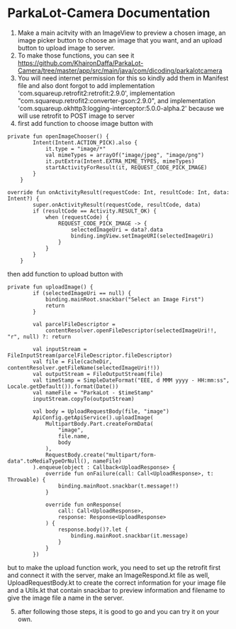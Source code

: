 # ParkaLot-Camera Documentation
1. Make a main acitvity with an ImageView to preview a chosen image, an image picker button to choose an image that you want, and an upload button to upload image to server.
2. To make those functions, you can see it https://github.com/KhaironDaffa/ParkaLot-Camera/tree/master/app/src/main/java/com/dicoding/parkalotcamera
3. You will need internet permission for this so kindly add them in Manifest file and also dont forgot to add implementation 'com.squareup.retrofit2:retrofit:2.9.0', implementation "com.squareup.retrofit2:converter-gson:2.9.0", and implementation 'com.squareup.okhttp3:logging-interceptor:5.0.0-alpha.2' because we will use retrofit to POST image to server
4. first add function to choose image button with

```
private fun openImageChooser() {
        Intent(Intent.ACTION_PICK).also {
            it.type = "image/*"
            val mimeTypes = arrayOf("image/jpeg", "image/png")
            it.putExtra(Intent.EXTRA_MIME_TYPES, mimeTypes)
            startActivityForResult(it, REQUEST_CODE_PICK_IMAGE)
        }
    }
    
override fun onActivityResult(requestCode: Int, resultCode: Int, data: Intent?) {
        super.onActivityResult(requestCode, resultCode, data)
        if (resultCode == Activity.RESULT_OK) {
            when (requestCode) {
                REQUEST_CODE_PICK_IMAGE -> {
                    selectedImageUri = data?.data
                    binding.imgView.setImageURI(selectedImageUri)
                }
            }
        }
    }

```

  then add function to upload button with
```
private fun uploadImage() {
        if (selectedImageUri == null) {
            binding.mainRoot.snackbar("Select an Image First")
            return
        }

        val parcelFileDescriptor =
            contentResolver.openFileDescriptor(selectedImageUri!!, "r", null) ?: return

        val inputStream = FileInputStream(parcelFileDescriptor.fileDescriptor)
        val file = File(cacheDir, contentResolver.getFileName(selectedImageUri!!))
        val outputStream = FileOutputStream(file)
        val timeStamp = SimpleDateFormat("EEE, d MMM yyyy - HH:mm:ss", Locale.getDefault()).format(Date())
        val nameFile = "ParkaLot - $timeStamp"
        inputStream.copyTo(outputStream)

        val body = UploadRequestBody(file, "image")
        ApiConfig.getApiService().uploadImage(
            MultipartBody.Part.createFormData(
                "image",
                file.name,
                body
            ),
            RequestBody.create("multipart/form-data".toMediaTypeOrNull(), nameFile)
        ).enqueue(object : Callback<UploadResponse> {
            override fun onFailure(call: Call<UploadResponse>, t: Throwable) {
                binding.mainRoot.snackbar(t.message!!)
            }

            override fun onResponse(
                call: Call<UploadResponse>,
                response: Response<UploadResponse>
            ) {
                response.body()?.let {
                    binding.mainRoot.snackbar(it.message)
                }
            }
        })

```

but to make the upload function work, you need to set up the retrofit first and connect it with the server, make an ImageRespond.kt file as well, UploadRequestBody.kt to create the correct information for your image file and a Utils.kt that contain snackbar to preview information and filename to give the image file a name in the server.

5. after following those steps, it is good to go and you can try it on your own.
